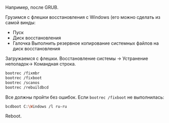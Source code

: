 Например, после GRUB.

Грузимся с флешки восстановления c Windows (его можно сделать из самой винды:

- Пуск
- Диск восстановления
- Галочка Выполнить резервное копирование системных файлов на диск восстановления

Загружаемся с флешки. Восстановление системы -> Устранение неполадок-> Командная строка.

```bash
bootrec /fixmbr
bootrec /fixboot
bootrec /scanos
bootrec /rebuildbcd
```

Все должны пройти без ошибок. Если `bootrec /fixboot` не выполнилась:

```bash
bcdboot C:\Windows /l ru-ru
```

Reboot.